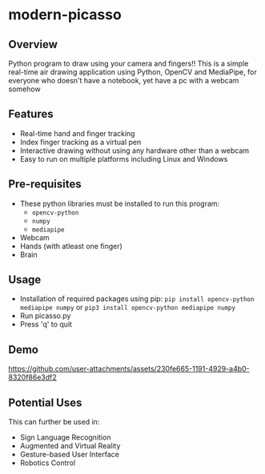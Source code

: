 # modern-picasso
## Overview
Python program to draw using your camera and fingers!!
This is a simple real-time air drawing application using Python, OpenCV and MediaPipe, for everyone who doesn't have a notebook, yet have a pc with a webcam somehow

## Features
- Real-time hand and finger tracking
- Index finger tracking as a virtual pen
- Interactive drawing without using any hardware other than a webcam
- Easy to run on multiple platforms including Linux and Windows

## Pre-requisites
* These python libraries must be installed to run this program:
  - `opencv-python`
  - `numpy`
  - `mediapipe`
* Webcam
* Hands (with atleast one finger)
* Brain

## Usage
- Installation of required packages using pip:
  `pip install opencv-python mediapipe numpy`
  or
  `pip3 install opencv-python mediapipe numpy`
- Run picasso.py
- Press 'q' to quit

## Demo


https://github.com/user-attachments/assets/230fe665-1191-4929-a4b0-8320f86e3df2




## Potential Uses
This can further be used in:
- Sign Language Recognition
- Augmented and Virtual Reality
- Gesture-based User Interface
- Robotics Control
